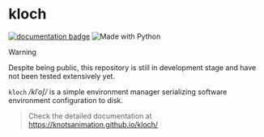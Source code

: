 # kloch

[![documentation badge](https://img.shields.io/badge/documentation-blue?style=flat&logo=readthedocs&logoColor=white)](https://knotsanimation.github.io/kloch/)
![Made with Python](https://img.shields.io/badge/Python->=3.7-blue?logo=python&logoColor=white)


> [!WARNING]
> Despite being public, this repository is still in development stage and
> have not been tested extensively yet.

``kloch`` _/klˈoʃ/_ is a simple environment manager serializing software environment
configuration to disk.

> Check the detailed documentation at https://knotsanimation.github.io/kloch/
